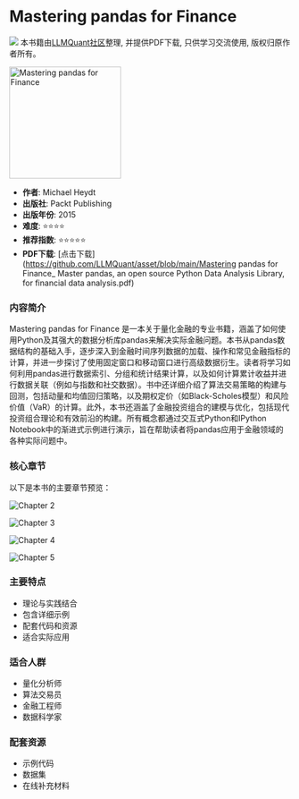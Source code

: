 # Mastering pandas for Finance

![](https://fastly.jsdelivr.net/gh/bucketio/img3@main/2024/09/04/1725464231869-e0b2f727-2a0f-4270-bf6c-31ddc350426a.gif)
本书籍由[LLMQuant社区](https://llmquant.com/)整理, 并提供PDF下载, 只供学习交流使用, 版权归原作者所有。

<img src="1.png" alt="Mastering pandas for Finance" width="200"/>

- **作者**: Michael Heydt
- **出版社**: Packt Publishing
- **出版年份**: 2015
- **难度**: ⭐⭐⭐⭐
- **推荐指数**: ⭐⭐⭐⭐⭐
- **PDF下载**: [点击下载](https://github.com/LLMQuant/asset/blob/main/Mastering pandas for Finance_ Master pandas, an open source Python Data Analysis Library, for financial data analysis.pdf)

### 内容简介

Mastering pandas for Finance 是一本关于量化金融的专业书籍，涵盖了如何使用Python及其强大的数据分析库pandas来解决实际金融问题。本书从pandas数据结构的基础入手，逐步深入到金融时间序列数据的加载、操作和常见金融指标的计算，并进一步探讨了使用固定窗口和移动窗口进行高级数据衍生。读者将学习如何利用pandas进行数据索引、分组和统计结果计算，以及如何计算累计收益并进行数据关联（例如与指数和社交数据）。书中还详细介绍了算法交易策略的构建与回测，包括动量和均值回归策略，以及期权定价（如Black-Scholes模型）和风险价值（VaR）的计算。此外，本书还涵盖了金融投资组合的建模与优化，包括现代投资组合理论和有效前沿的构建。所有概念都通过交互式Python和IPython Notebook中的渐进式示例进行演示，旨在帮助读者将pandas应用于金融领域的各种实际问题中。

### 核心章节

以下是本书的主要章节预览：

![Chapter 2](2.png)

![Chapter 3](3.png)

![Chapter 4](4.png)

![Chapter 5](5.png)

### 主要特点

- 理论与实践结合
- 包含详细示例
- 配套代码和资源
- 适合实际应用

### 适合人群

- 量化分析师
- 算法交易员
- 金融工程师
- 数据科学家

### 配套资源

- 示例代码
- 数据集
- 在线补充材料